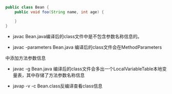 

```java
public class Bean {
    public void foo(String name, int age) {

    }
}
```

- javac Bean.java编译后的class文件中是不包含参数名称信息的。

- javac -parameters Bean.java 编译后的class文件会在MethodParameters

中添加方法参数信息

- javac -g Bean.java 编译后的class文件会多出一个LocalVariableTable本地变量表，其中存储了方法参数名称信息

- javap -v -c Bean.class反编译查看class信息

```java

```
